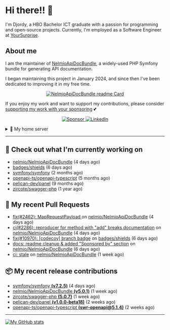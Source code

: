 # Hi there!! 👋



I'm Djordy, a HBO Bachelor ICT graduate with a passion for programming and open-source projects.
Currently, I'm employed as a Software Engineer at [YourSurprise](https://www.linkedin.com/company/yoursurprise-com).

## About me
I am the maintainer of [NelmioApiDocBundle](https://github.com/nelmio/NelmioApiDocBundle), a widely-used PHP Symfony bundle for generating API documentation.

I began maintaining this project in January 2024, and since then I've been dedicated to improving it in my free time.

<p align='center'>
    <a href="https://github.com/nelmio/NelmioApiDocBundle">
        <img alt="NelmioApiDocBundle readme Card" src="https://github-readme-stats.vercel.app/api/pin/?username=nelmio&repo=NelmioApiDocBundle&theme=holi&bg_color=00000000" />
    </a>
</p>


If you enjoy my work and want to support my contributions, please consider [supporting my work with your sponsoring](https://github.com/sponsors/DjordyKoert) 💕

<p align='center'>
    <a href="https://github.com/sponsors/DjordyKoert">
        <img alt="Sponsor" src="https://img.shields.io/badge/sponsor-30363D?style=for-the-badge&logo=GitHub-Sponsors&logoColor=#white" />
    </a>
    <a href="https://nl.linkedin.com/in/djordy-koert-0648881a2">
        <img alt="LinkedIn" src="https://img.shields.io/badge/LinkedIn-0077B5?style=for-the-badge&logo=LinkedIn" />
    </a>
</p>

<details>
    <summary>🌱 My home server</summary>

<p align='center'>
    <img src="https://img.shields.io/badge/TrueNAS_25.04.RC.1-0095D5?style=for-the-badge&logo=truenas&logoColor=white" />
    <img src="https://img.shields.io/badge/AMD%20Ryzen_7_5700G-ED1C24?style=for-the-badge&logo=amd&logoColor=white" />
    <img src="https://img.shields.io/badge/RAM-32GB-%230071C5?&style=for-the-badge&logoColor=white" />
    <img src="https://img.shields.io/badge/4x_st8000vn004-IronWolf_8TB-5AC710?style=for-the-badge&logo=seagate&logoColor=white" />
</p>

I run a hobby server in my free time, where I host various services.

- [Home Assistant](https://github.com/home-assistant/core)
- [Cloudflared](https://github.com/cloudflare/cloudflared)
- Various *arrs
- [Jellyfin](https://jellyfin.org/)
- [Jellyseerr](https://github.com/Fallenbagel/jellyseerr)
- [Pelican panel & wings](https://pelican.dev/)

</details>

---

## 🔭 Check out what I'm currently working on

- [nelmio/NelmioApiDocBundle](https://github.com/nelmio/NelmioApiDocBundle) (4 days ago)
- [badges/shields](https://github.com/badges/shields) (6 days ago)
- [symfony/symfony](https://github.com/symfony/symfony) (2 months ago)
- [openapi-ts/openapi-typescript](https://github.com/openapi-ts/openapi-typescript) (5 months ago)
- [pelican-dev/panel](https://github.com/pelican-dev/panel) (9 months ago)
- [zircote/swagger-php](https://github.com/zircote/swagger-php) (1 year ago)

## 🔨 My recent Pull Requests

- [fix(#2462): MapRequestPayload ](https://github.com/nelmio/NelmioApiDocBundle/pull/2467) on [nelmio/NelmioApiDocBundle](https://github.com/nelmio/NelmioApiDocBundle) (4 days ago)
- [ci(#2286): reproducer for method with &#34;add&#34; breaks documentation](https://github.com/nelmio/NelmioApiDocBundle/pull/2466) on [nelmio/NelmioApiDocBundle](https://github.com/nelmio/NelmioApiDocBundle) (4 days ago)
- [fix(#10970): [codecov] branch badge](https://github.com/badges/shields/pull/10971) on [badges/shields](https://github.com/badges/shields) (6 days ago)
- [docs: readme cleanup &amp; added &#34;Sponsored by&#34; section](https://github.com/nelmio/NelmioApiDocBundle/pull/2465) on [nelmio/NelmioApiDocBundle](https://github.com/nelmio/NelmioApiDocBundle) (6 days ago)
- [ci: stale](https://github.com/nelmio/NelmioApiDocBundle/pull/2463) on [nelmio/NelmioApiDocBundle](https://github.com/nelmio/NelmioApiDocBundle) (1 week ago)

## 📦 My recent release contributions

- [symfony/symfony **(v7.2.5)**](https://github.com/symfony/symfony/releases/tag/v7.2.5) (4 days ago)
- [nelmio/NelmioApiDocBundle **(v5.0.1)**](https://github.com/nelmio/NelmioApiDocBundle/releases/tag/v5.0.1) (1 week ago)
- [zircote/swagger-php **(5.0.7)**](https://github.com/zircote/swagger-php/releases/tag/5.0.7) (1 week ago)
- [pelican-dev/panel **(v1.0.0-beta18)**](https://github.com/pelican-dev/panel/releases/tag/v1.0.0-beta18) (2 weeks ago)
- [openapi-ts/openapi-typescript **(swr-openapi@5.1.4)**](https://github.com/openapi-ts/openapi-typescript/releases/tag/swr-openapi%405.1.4) (2 weeks ago)

---

[![My GitHub stats](https://github-readme-stats.vercel.app/api?username=DjordyKoert&theme=holi&bg_color=00000000&rank_icon=github)](https://github.com/anuraghazra/github-readme-stats)

